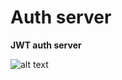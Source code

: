 Auth server
===========

**JWT auth server**

![alt text](auth-server-drawio.png "Authentication server architecture")
